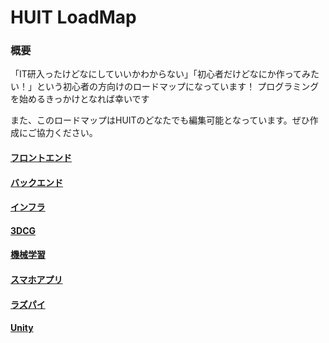# HUIT LoadMap 
### 概要
「IT研入ったけどなにしていいかわからない」「初心者だけどなにか作ってみたい！」という初心者の方向けのロードマップになっています！
プログラミングを始めるきっかけとなれば幸いです

また、このロードマップはHUITのどなたでも編集可能となっています。ぜひ作成にご協力ください。

#### [フロントエンド](https://al-mikan.github.io/HUIT_loadmap/frontend/)
#### [バックエンド](https://al-mikan.github.io/HUIT_loadmap/backend/)
#### [インフラ](https://al-mikan.github.io/HUIT_loadmap/infrastructure/)
#### [3DCG](https://al-mikan.github.io/HUIT_loadmap/3DCG/)
#### [機械学習](https://al-mikan.github.io/HUIT_loadmap/AI/)
#### [スマホアプリ](https://al-mikan.github.io/HUIT_loadmap/application/)
#### [ラズパイ](https://al-mikan.github.io/HUIT_loadmap/raspberrypi/)
#### [Unity](https://al-mikan.github.io/HUIT_loadmap/unity/)



